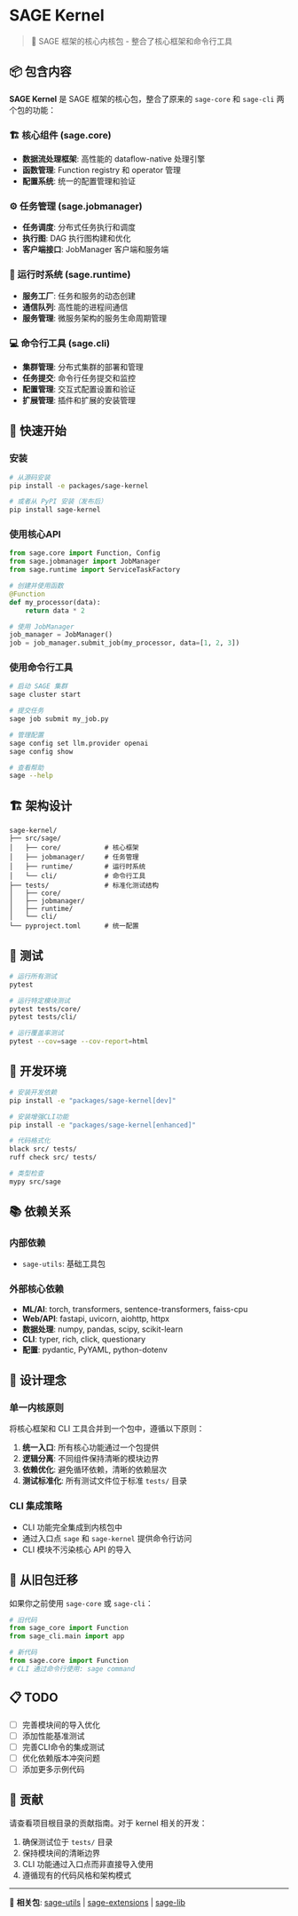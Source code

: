 # SAGE Kernel

> 🚀 SAGE 框架的核心内核包 - 整合了核心框架和命令行工具

## 📦 包含内容

**SAGE Kernel** 是 SAGE 框架的核心包，整合了原来的 `sage-core` 和 `sage-cli` 两个包的功能：

### 🏗️ 核心组件 (sage.core)
- **数据流处理框架**: 高性能的 dataflow-native 处理引擎
- **函数管理**: Function registry 和 operator 管理
- **配置系统**: 统一的配置管理和验证

### ⚙️ 任务管理 (sage.jobmanager)  
- **任务调度**: 分布式任务执行和调度
- **执行图**: DAG 执行图构建和优化
- **客户端接口**: JobManager 客户端和服务端

### 🔧 运行时系统 (sage.runtime)
- **服务工厂**: 任务和服务的动态创建
- **通信队列**: 高性能的进程间通信
- **服务管理**: 微服务架构的服务生命周期管理

### 💻 命令行工具 (sage.cli)
- **集群管理**: 分布式集群的部署和管理
- **任务提交**: 命令行任务提交和监控
- **配置管理**: 交互式配置设置和验证
- **扩展管理**: 插件和扩展的安装管理

## 🚀 快速开始

### 安装

```bash
# 从源码安装
pip install -e packages/sage-kernel

# 或者从 PyPI 安装（发布后）
pip install sage-kernel
```

### 使用核心API

```python
from sage.core import Function, Config
from sage.jobmanager import JobManager
from sage.runtime import ServiceTaskFactory

# 创建并使用函数
@Function
def my_processor(data):
    return data * 2

# 使用 JobManager
job_manager = JobManager()
job = job_manager.submit_job(my_processor, data=[1, 2, 3])
```

### 使用命令行工具

```bash
# 启动 SAGE 集群
sage cluster start

# 提交任务
sage job submit my_job.py

# 管理配置
sage config set llm.provider openai
sage config show

# 查看帮助
sage --help
```

## 🏗️ 架构设计

```
sage-kernel/
├── src/sage/
│   ├── core/           # 核心框架
│   ├── jobmanager/     # 任务管理
│   ├── runtime/        # 运行时系统
│   └── cli/            # 命令行工具
├── tests/              # 标准化测试结构
│   ├── core/
│   ├── jobmanager/
│   ├── runtime/
│   └── cli/
└── pyproject.toml      # 统一配置
```

## 🧪 测试

```bash
# 运行所有测试
pytest

# 运行特定模块测试
pytest tests/core/
pytest tests/cli/

# 运行覆盖率测试
pytest --cov=sage --cov-report=html
```

## 🔧 开发环境

```bash
# 安装开发依赖
pip install -e "packages/sage-kernel[dev]"

# 安装增强CLI功能
pip install -e "packages/sage-kernel[enhanced]"

# 代码格式化
black src/ tests/
ruff check src/ tests/

# 类型检查
mypy src/sage
```

## 📚 依赖关系

### 内部依赖
- `sage-utils`: 基础工具包

### 外部核心依赖
- **ML/AI**: torch, transformers, sentence-transformers, faiss-cpu
- **Web/API**: fastapi, uvicorn, aiohttp, httpx
- **数据处理**: numpy, pandas, scipy, scikit-learn
- **CLI**: typer, rich, click, questionary
- **配置**: pydantic, PyYAML, python-dotenv

## 🎯 设计理念

### 单一内核原则
将核心框架和 CLI 工具合并到一个包中，遵循以下原则：

1. **统一入口**: 所有核心功能通过一个包提供
2. **逻辑分离**: 不同组件保持清晰的模块边界  
3. **依赖优化**: 避免循环依赖，清晰的依赖层次
4. **测试标准化**: 所有测试文件位于标准 `tests/` 目录

### CLI 集成策略
- CLI 功能完全集成到内核包中
- 通过入口点 `sage` 和 `sage-kernel` 提供命令行访问
- CLI 模块不污染核心 API 的导入

## 🔄 从旧包迁移

如果你之前使用 `sage-core` 或 `sage-cli`：

```python
# 旧代码
from sage_core import Function
from sage_cli.main import app

# 新代码  
from sage.core import Function
# CLI 通过命令行使用: sage command
```

## 📋 TODO

- [ ] 完善模块间的导入优化
- [ ] 添加性能基准测试
- [ ] 完善CLI命令的集成测试
- [ ] 优化依赖版本冲突问题
- [ ] 添加更多示例代码

## 🤝 贡献

请查看项目根目录的贡献指南。对于 kernel 相关的开发：

1. 确保测试位于 `tests/` 目录
2. 保持模块间的清晰边界
3. CLI 功能通过入口点而非直接导入使用
4. 遵循现有的代码风格和架构模式

---

🔗 **相关包**: [sage-utils](../sage-utils/) | [sage-extensions](../sage-extensions/) | [sage-lib](../sage-lib/)
